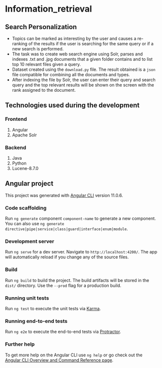 # Information_retrieval

## Search Personalization
* Topics can be marked as interesting by the user and causes a re-ranking of the results if the user is searching for the same query or if a new search is performed.
* The task was to create web search engine using Solr, parses and indexes .txt and .jpg documents that a given folder contains and to list top 10 relevant files given a query.
* Dataset created using the `download.py` file. The result obtained is a `json` file compatible for combining all the documents and types.
* After indexing the file by Solr, the user can enter their query and search query and the top relevant results will be shown on the screen with the rank assigned to the document.

## Technologies used during the development

### Frontend
1. Angular
2. Apache Solr

### Backend
1. Java
2. Python
3. Lucene-8.7.0

## Angular project

This project was generated with [Angular CLI](https://github.com/angular/angular-cli) version 11.0.6.

### Code scaffolding
Run `ng generate` component `component-name` to generate a new component. You can also use `ng generate directive|pipe|service|class|guard|interface|enum|module`.

### Development server
Run `ng serve` for a dev server. Navigate to `http://localhost:4200/`. The app will automatically reload if you change any of the source files.

### Build
Run `ng build` to build the project. The build artifacts will be stored in the `dist/` directory. Use the `--prod` flag for a production build.

### Running unit tests
Run `ng test` to execute the unit tests via [Karma](https://karma-runner.github.io/).

### Running end-to-end tests
Run `ng e2e` to execute the end-to-end tests via [Protractor](http://www.protractortest.org/).

### Further help
To get more help on the Angular CLI use `ng help` or go check out the [Angular CLI Overview and Command Reference page](https://angular.io/cli).
